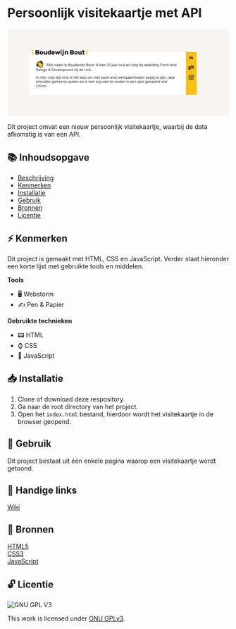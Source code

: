 # Persoonlijk visitekaartje met API
![Schermafbeelding Homepagina](assets/images/screenshot-visitekaartje.png)

Dit project omvat een nieuw persoonlijk visitekaartje, waarbij de data afkomstig is van een API.

## 📚 Inhoudsopgave

* [Beschrijving](#beschrijving)
* [Kenmerken](#kenmerken)
* [Installatie](#installatie)
* [Gebruik](#gebruik)
* [Bronnen](#bronnen)
* [Licentie](#licentie)

## ⚡ Kenmerken
Dit project is gemaakt met HTML, CSS en JavaScript. Verder staat hieronder een korte lijst met gebruikte tools en middelen.

**Tools**

- 🖥️ Webstorm
- ✍ Pen & Papier

**Gebruikte technieken**

- 📟 HTML
- ⌚ CSS
- 📲 JavaScript

## 📥 Installatie

1. Clone of download deze respository.
2. Ga naar de root directory van het project.
3. Open het `index.html` bestand, hierdoor wordt het visitekaartje in de browser geopend.

## 🔨 Gebruik

Dit project bestaat uit één enkele pagina waarop een visitekaartje wordt getoond. 

## 🔗 Handige links

[Wiki](https://github.com/boudewijnbout/connect-your-tribe-fdnd-visitekaartje/wiki)

## 📖 Bronnen
[HTML5](https://www.w3schools.com/html/)
<br>
[CSS3](https://www.w3schools.com/css/)
<br>
[JavaScript](https://www.w3schools.com/js/)

## 🔓 Licentie

![GNU GPL V3](https://www.gnu.org/graphics/gplv3-127x51.png)

This work is licensed under [GNU GPLv3](./LICENSE).
